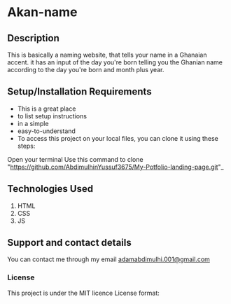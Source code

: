 # Akan-name
## Description
This is basically a naming website, that tells  your name in a Ghanaian accent. it has an input of the day you're born telling you the Ghanian name according to the day you're born and month plus year.
## Setup/Installation Requirements
* This is a great place
* to list setup instructions
* in a simple
* easy-to-understand
* To access this project on your local files, you can clone it using these steps:

Open your terminal
Use this command to clone "https://github.com/AbdimulhinYussuf3675/My-Potfolio-landing-page.git"_
## Technologies Used
1. HTML
2. CSS
4. JS
## Support and contact details
You can contact me through my email adamabdimulhi.001@gmail.com
### License
This project is under the MIT licence License format:
